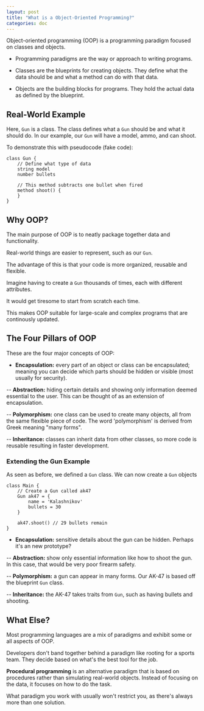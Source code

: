 ```yaml
---
layout: post
title: "What is a Object-Oriented Programming?"
categories: doc
---
```


Object-oriented programming (OOP) is a programming paradigm focused on classes and objects.

- Programming paradigms are the way or approach to writing programs.

- Classes are the blueprints for creating objects. They define what the data should be and what a method can do with that data.

- Objects are the building blocks for programs. They hold the actual data as defined by the blueprint.

## Real-World Example

Here, `Gun` is a class. The class defines what a `Gun` should be and what it should do. In our example, our `Gun` will have a model, ammo, and can shoot.

To demonstrate this with pseudocode (fake code):

```
class Gun {
    // Define what type of data
    string model
    number bullets
    
    // This method subtracts one bullet when fired
    method shoot() {
    }
}
```

## Why OOP?

The main purpose of OOP is to neatly package together data and functionality.

Real-world things are easier to represent, such as our `Gun`.

The advantage of this is that your code is more organized, reusable and flexible.

Imagine having to create a `Gun` thousands of times, each with different attributes.

It would get tiresome to start from scratch each time.

This makes OOP suitable for large-scale and complex programs that are continously updated.

## The Four Pillars of OOP

These are the four major concepts of OOP:

- **Encapsulation:** every part of an object or class can be encapsulated; meaning you can decide which parts should be hidden or visible (most usually for security).

-- **Abstraction:** hiding certain details and showing only information deemed essential to the user. This can be thought of as an extension of encapsulation.

-- **Polymorphism:** one class can be used to create many objects, all from the same flexible piece of code. The word 'polymorphism' is derived from Greek meaning "many forms".

-- **Inheritance:** classes can inherit data from other classes, so more code is reusable resulting in faster development.

### Extending the Gun Example

As seen as before, we defined a `Gun` class. We can now create a `Gun` objects

```
class Main {
    // Create a Gun called ak47
    Gun ak47 = {
        name = 'Kalashnikov'
        bullets = 30
    }

    ak47.shoot() // 29 bullets remain
}
```

- **Encapsulation:** sensitive details about the gun can be hidden. Perhaps it's an new prototype?

-- **Abstraction:** show only essential information like how to shoot the gun. In this case, that would be very poor firearm safety.

-- **Polymorphism:** a gun can appear in many forms. Our AK-47 is based off the blueprint `Gun` class.

-- **Inheritance:** the AK-47 takes traits from `Gun`, such as having bullets and shooting.

## What Else?

Most programming languages are a mix of paradigms and exhibit some or all aspects of OOP.

Developers don't band together behind a paradigm like rooting for a sports team. They decide based on what's the best tool for the job.

**Procedural programming** is an alternative paradigm that is based on procedures rather than simulating real-world objects. Instead of focusing on the data, it focuses on how to do the task.

What paradigm you work with usually won't restrict you, as there's always more than one solution.